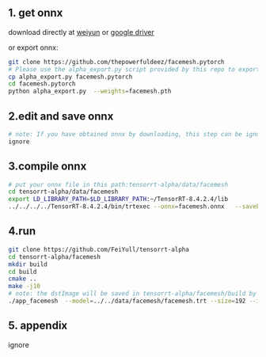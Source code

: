 ## 1. get onnx
download directly at [weiyun](https://share.weiyun.com/3T3mZKBm) or [google driver](https://drive.google.com/drive/folders/1-8phZHkx_Z274UVqgw6Ma-6u5AKmqCOv)

or export onnx:
```bash
git clone https://github.com/thepowerfuldeez/facemesh.pytorch
# Please use the alpha_export.py script provided by this repo to export onnx
cp alpha_export.py facemesh.pytorch
cd facemesh.pytorch
python alpha_export.py  --weights=facemesh.pth
```
## 2.edit and save onnx
```bash
# note: If you have obtained onnx by downloading, this step can be ignored
ignore
```
## 3.compile onnx
```bash
# put your onnx file in this path:tensorrt-alpha/data/facemesh
cd tensorrt-alpha/data/facemesh
export LD_LIBRARY_PATH=$LD_LIBRARY_PATH:~/TensorRT-8.4.2.4/lib
../../../../TensorRT-8.4.2.4/bin/trtexec --onnx=facemesh.onnx   --saveEngine=facemesh.trt   --minShapes=image:2x3x192x192 --optShapes=image:2x3x192x192 --maxShapes=image:8x3x192x192
```
## 4.run
```bash
git clone https://github.com/FeiYull/tensorrt-alpha
cd tensorrt-alpha/facemesh
mkdir build
cd build
cmake ..
make -j10
# note: the dstImage will be saved in tensorrt-alpha/facemesh/build by default
./app_facemesh  --model=../../data/facemesh/facemesh.trt --size=192 --imgs_dir=../../data/  --show --savePath
```
## 5. appendix
ignore